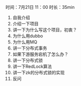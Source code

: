
时间：7月21日 11：00 时长：35min

1. 自我介绍
2. 介绍一下项目
3. 讲一下为什么写这个项目，初衷？
4. 为什么用dubbo
5. 为什么用MQ
6. 讲一下分布式事务
7. 如果下游服务宕机了怎么办？
8. 讲一下分布式锁
9. 讲一下RedLock算法
10. 讲一下zk的分布式锁的实现
11. 反问

